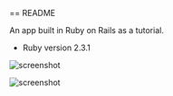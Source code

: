 == README

An app built in Ruby on Rails as a tutorial.


* Ruby version 2.3.1

![screenshot](https://raw.github.com/garrettogrady/Rails-JobBoard/master/screenshot-1.png)

![screenshot](/Rails-JobBoard/screenshot-2.png)

